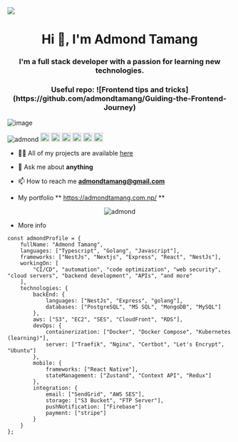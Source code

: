 ![](https://komarev.com/ghpvc/?username=admondtamang)

<h1 align="center">Hi 👋, I'm Admond Tamang </h1>
<h3 align="center"> I'm a full stack developer with a passion for learning new technologies.  </h3>
<h3 align="center"> Useful repo:  ![Frontend tips and tricks](https://github.com/admondtamang/Guiding-the-Frontend-Journey) </h3>


![image](https://github.com/saadeghi/saadeghi/blob/master/dino.gif)

<p align="left">
<img src="https://komarev.com/ghpvc/?username=admondtamang" alt="admond" />
  <img src="https://img.icons8.com/color/48/000000/git.png" alt="git" width="20" height="20"/> 
  <img src="https://img.icons8.com/color/48/000000/react-native.png" alt="react" width="20" height="20"/> 
  <img src="https://img.icons8.com/color/48/000000/intellij-idea.png" alt="II" width="20" height="20"/> 
  <img src="https://img.icons8.com/color/48/000000/c-sharp-logo.png"  alt="II" width="20" height="20"/>
  <img src="https://img.icons8.com/color/48/000000/azure-1.png" alt="azure" witdth="20" height="20"/>
  <img src="https://img.icons8.com/color/48/000000/nodejs.png" alt="nodejs" width="20" height="20"/></p>

- 👨‍💻 All of my projects are available  [here](https://github.com/admondtamang?tab=repositories)

- 💬 Ask me about **anything**

- 📫 How to reach me **admondtamang@gmail.com**

- My portfolio ** https://admondtamang.com.np/ **

<p align="center"> 
  <img src="https://github-readme-stats.vercel.app/api?username=admondtamang&show_icons=true" alt="admond" />
 </p>

- More info
```
const admondProfile = {
    fullName: "Admond Tamang",
    languages: ["Typescript", "Golang", "Javascript"],
    frameworks: ["NestJs", "Nextjs", "Express", "React", "NestJs"],
    workingOn: [
        "CI/CD", "automation", "code optimization", "web security", "cloud servers", "backend development", "APIs", "and more"
    ],
    technologies: {
        backEnd: {
            languages: ["NestJs", "Express", "golang"],
            databases: ["PostgreSQL", "MS SQL", "MongoDB", "MySQL"]
        },
        aws: ["S3", "EC2", "SES", "CloudFront", "RDS"],
        devOps: {
            containerization: ["Docker", "Docker Compose", "Kubernetes (learning)"],
            server: ["Traefik", "Nginx", "Certbot", "Let's Encrypt", "Ubuntu"]
        },
        mobile: {
            frameworks: ["React Native"],
            stateManagement: ["Zustand", "Context API", "Redux"]
        },
        integration: {
            email: ["SendGrid", "AWS SES"],
            storage: ["S3 Bucket", "FTP Server"],
            pushNotification: ["Firebase"]
            payment: ["stripe"]
        }
    }
};
```
